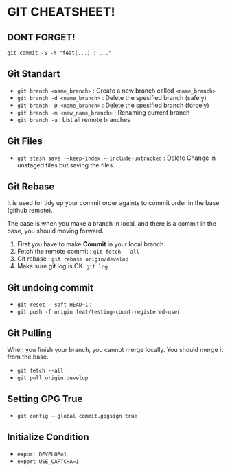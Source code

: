 # GIT CHEATSHEET!

## DONT FORGET!
`git commit -S -m "feat(...) : ..."`

## Git Standart
- `git branch <name_branch>` : Create a new branch called `<name_branch>`
- `git branch -d <name_branch>` : Delete the spesified branch (safely)
- `git branch -D <name_branch>` : Delete the spesified branch (forcely)
- `git branch -m <new_name_branch>` : Renaming current branch
- `git branch -a` : List all remote branches


## Git Files
- `git stash save --keep-index --include-untracked` : Delete Change in unstaged files but saving the files.

## Git Rebase
It is used for tidy up your commit order againts to commit order in the base (github remote).

The case is when you make a branch in local, and there is a commit in the base, you should moving forward.

1. First you have to make **Commit** in your local branch.
2. Fetch the remote commit : `git fetch --all`
3. Git rebase : `git rebase origin/develop`
4. Make sure git log is OK. `git log`

## Git undoing commit 
- `git reset --soft HEAD~1` :
- `git push -f origin feat/testing-count-registered-user`

## Git Pulling
When you finish your branch, you cannot merge locally. You should merge it from the base. 

- `git fetch --all`
- `git pull origin develop`


## Setting GPG True
- `git config --global commit.gpgsign true`

## Initialize Condition
- `export DEVELOP=1`
- `export USE_CAPTCHA=1`
